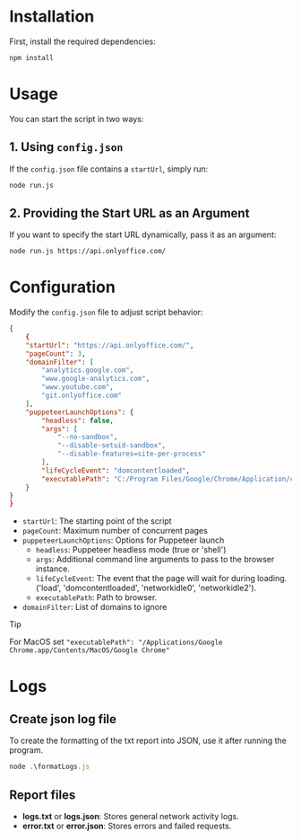 # Installation

First, install the required dependencies:

```bash
npm install
```

# Usage

You can start the script in two ways:

## 1. Using `config.json`

If the `config.json` file contains a `startUrl`, simply run:

```bash
node run.js
```

## 2. Providing the Start URL as an Argument

If you want to specify the start URL dynamically, pass it as an argument:

```bash
node run.js https://api.onlyoffice.com/
```

# Configuration

Modify the `config.json` file to adjust script behavior:

```json
{
    {
    "startUrl": "https://api.onlyoffice.com/",
    "pageCount": 3,
    "domainFilter": [
        "analytics.google.com",
        "www.google-analytics.com",
        "www.youtube.com",
        "git.onlyoffice.com"
    ],
    "puppeteerLaunchOptions": {
        "headless": false,
        "args": [
            "--no-sandbox",
            "--disable-setuid-sandbox",
            "--disable-features=site-per-process"
        ],
        "lifeCycleEvent": "domcontentloaded",
        "executablePath": "C:/Program Files/Google/Chrome/Application/chrome.exe"
    }
}
}
```

-   `startUrl`: The starting point of the script
-   `pageCount`: Maximum number of concurrent pages
-   `puppeteerLaunchOptions`: Options for Puppeteer launch
    -   `headless`: Puppeteer headless mode (true or 'shell')
    -   `args`: Additional command line arguments to pass to the browser instance.
    -   `lifeCycleEvent`: The event that the page will wait for during loading. ('load', 'domcontentloaded', 'networkidle0', 'networkidle2').
    -   `executablePath`: Path to browser.
-   `domainFilter`: List of domains to ignore

> [!TIP] 
> For MacOS set `"executablePath": "/Applications/Google Chrome.app/Contents/MacOS/Google Chrome"`

# Logs

## Create json log file

To create the formatting of the txt report into JSON, use it after running the program.

```javascript
node .\formatLogs.js
```

## Report files

-   **logs.txt** or **logs.json**: Stores general network activity logs.
-   **error.txt** or **error.json**: Stores errors and failed requests.
